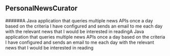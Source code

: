 ## PersonalNewsCurator

######A Java application that queries multiple news APIs once a day based on the criteria I have configured and sends an email to me each day with the relevant news that I would be interested in readingA Java application that queries multiple news APIs once a day based on the criteria I have configured and sends an email to me each day with the relevant news that I would be interested in reading